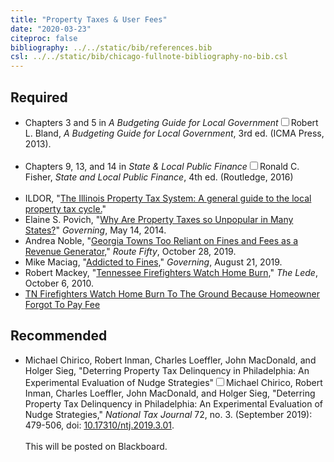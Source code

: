 ```yaml
---
title: "Property Taxes & User Fees"
date: "2020-03-23"
citeproc: false
bibliography: ../../static/bib/references.bib
csl: ../../static/bib/chicago-fullnote-bibliography-no-bib.csl
---
```


## Required

<ul>
<li><i class="fas fa-book"></i> Chapters 3 and 5 in <em>A Budgeting Guide for Local Government</em><span class="citation"><span><label for="sn-1" class="margin-toggle sidenote-number"></label><input type="checkbox" id="sn-1" class="margin-toggle"/><span class="sidenote">Robert L. Bland, <em>A Budgeting Guide for Local Government</em>, 3rd ed. (ICMA Press, 2013).<br />
<br />
</span></span></span></li>
<li><i class="fas fa-book"></i> Chapters 9, 13, and 14 in <em>State & Local Public Finance</em><span><label for="sn-2" class="margin-toggle sidenote-number"></label><input type="checkbox" id="sn-2" class="margin-toggle"/><span class="sidenote">Ronald C. Fisher, <em>State and Local Public Finance</em>, 4th ed. (Routledge, 2016)<br />
<br />
</span></span></li>
<li><i class="fas fa-external-link-alt"></i> ILDOR, "<a href="http://www.revenue.state.il.us/Publications/LocalGovernment/PTAX1004.pdf">The Illinois Property Tax System: A general guide to the local property tax cycle.</a>"</li>
<li><i class="fas fa-external-link-alt"></i> Elaine S. Povich, "<a href="https://www.governing.com/news/headlines/why-are-property-taxes-so-unpopular-in-many-states.html">Why Are Property Taxes so Unpopular in Many States?</a>" <em>Governing</em>, May 14, 2014. </li>
<li><i class="fas fa-external-link-alt"></i> Andrea Noble, "<a href="https://www.routefifty.com/finance/2019/10/report-georgia-towns-too-reliant-fines-and-fees-revenue-generator/160921/">Georgia Towns Too Reliant on Fines and Fees as a Revenue Generator,</a>" <em>Route Fifty</em>, October 28, 2019.</li>
<li><i class="fas fa-external-link-alt"></i> Mike Maciag, "<a href="https://www.governing.com/topics/finance/fine-fee-revenues-special-report.html">Addicted to Fines,</a>" <em>Governing</em>, August 21, 2019.</li>
<li><i class="fas fa-external-link-alt"></i> Robert Mackey, "<a href="https://thelede.blogs.nytimes.com/2010/10/06/tennessee-firefighters-watch-home-burn/">Tennessee Firefighters Watch Home Burn,</a>" <em>The Lede</em>, October 6, 2010.</li>
<li><i class="fab fa-youtube"></i> <a href="https://www.youtube.com/watch?v=PwJrPa8Ps7A">TN Firefighters Watch Home Burn To The Ground Because Homeowner Forgot To Pay Fee</a></li>
</ul>

## Recommended
<ul>
<li><i class="far fa-file-pdf"></i> Michael Chirico, Robert Inman, Charles Loeffler, John MacDonald, and Holger Sieg, "Deterring Property Tax Delinquency in Philadelphia: An Experimental Evaluation of Nudge Strategies"<span><label for="sn-2" class="margin-toggle sidenote-number"></label><input type="checkbox" id="sn-2" class="margin-toggle"/><span class="sidenote">Michael Chirico, Robert Inman, Charles Loeffler, John MacDonald, and Holger Sieg, "Deterring Property Tax Delinquency in Philadelphia: An Experimental Evaluation of Nudge Strategies," <em>National Tax Journal</em> 72, no. 3. (September 2019): 479-506,  doi: <a href="dx.doi.org/10.17310/ntj.2019.3.01">10.17310/ntj.2019.3.01</a>.<br />
<br />
</span></span> This will be posted on Blackboard.</li>
</ul>
